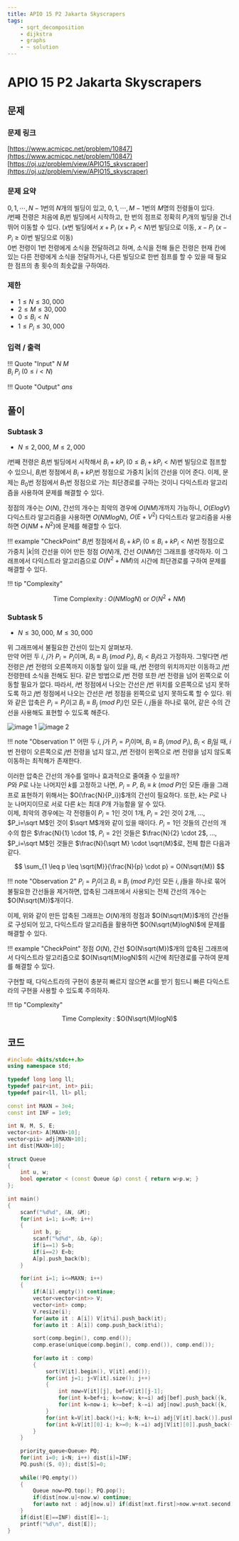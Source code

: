 ```yaml
---
title: APIO 15 P2 Jakarta Skyscrapers
tags:
    - sqrt_decomposition
    - dijkstra
    - graphs
    - ~ solution
---
```


# APIO 15 P2 Jakarta Skyscrapers

## 문제

### 문제 링크
[https://www.acmicpc.net/problem/10847](https://www.acmicpc.net/problem/10847)  
[https://oj.uz/problem/view/APIO15_skyscraper](https://oj.uz/problem/view/APIO15_skyscraper)

### 문제 요약
$0, 1, \cdots, N-1$번의 $N$개의 빌딩이 있고, $0, 1, \cdots, M-1$번의 $M$명의 전령들이 있다.  
$i$번째 전령은 처음에 $B_i$번 빌딩에서 시작하고, 한 번의 점프로 정확히 $P_i$개의 빌딩을 건너뛰어 이동할 수 있다.
($x$번 빌딩에서 $x+P_i$ $(x+P_i<N)$번 빌딩으로 이동, $x-P_i$ $(x-P_i \geq 0)$번 빌딩으로 이동)  
$0$번 전령이 $1$번 전령에게 소식을 전달하려고 하며, 소식을 전해 들은 전령은 현재 칸에 있는 다른 전령에게 소식을 전달하거나, 다른 빌딩으로 한번 점프를 할 수 있을 때 필요한 점프의 총 횟수의 최솟값을 구하여라.

### 제한
+ $1 \leq N \leq 30,000$  
+ $2 \leq M \leq 30,000$  
+ $0 \leq B_i < N$  
+ $1 \leq P_i \leq 30,000$

### 입력 / 출력
!!! Quote "Input"
    $N$ $M$  
    $B_i$ $P_i$ $(0 \leq i < N)$

!!! Quote "Output"
    $ans$

## 풀이

### Subtask 3

+ $N \leq 2,000$, $M \leq 2,000$

$i$번째 전령은 $B_i$번 빌딩에서 시작해서 $B_i+kP_i$ $(0 \leq B_i+kP_i < N)$번 빌딩으로 점프할 수 있으니, $B_i$번 정점에서 $B_i+kP_i$번 정점으로 가중치 $|k|$의 간선을 이어 준다.
이제, 문제는 $B_0$번 정점에서 $B_1$번 정점으로 가는 최단경로를 구하는 것이니 다익스트라 알고리즘을 사용하여 문제를 해결할 수 있다.

정점의 개수는 $O(N)$, 간선의 개수는 최악의 경우에 $O(NM)$개까지 가능하니, $O(ElogV)$ 다익스트라 알고리즘을 사용하면 $O(NMlogN)$, $O(E+V^2)$ 다익스트라 알고리즘을 사용하면 $O(NM+N^2)$에 문제를 해결할 수 있다.

!!! example "CheckPoint"
    $B_i$번 정점에서 $B_i+kP_i$ $(0 \leq B_i+kP_i < N)$번 정점으로 가중치 $|k|$의 간선을 이어 만든 정점 $O(N)$개, 간선 $O(NM)$인 그래프를 생각하자.
    이 그래프에서 다익스트라 알고리즘으로 $O(N^2+NM)$의 시간에 최단경로를 구하여 문제를 해결할 수 있다.

!!! tip "Complexity"
    <center>
    Time Complexity : $O(NMlogN)$ or $O(N^2+NM)$
    </center>


### Subtask 5

+ $N \leq 30,000$, $M \leq 30,000$

위 그래프에서 불필요한 간선이 있는지 살펴보자.  
만약 어떤 두 $i$, $j$가 $P_i=P_j$이며, $B_i \equiv B_j \ (mod \ P_i)$, $B_i < B_j$라고 가정하자.
그렇다면 $i$번 전령은 $j$번 전령의 오른쪽까지 이동할 일이 있을 때, $j$번 전령의 위치까지만 이동하고 $j$번 전령한테 소식을 전해도 된다.
같은 방법으로 $j$번 전령 또한 $i$번 전령을 넘어 왼쪽으로 이동할 필요가 없다.
따라서, $i$번 정점에서 나오는 간선은 $j$번 위치를 오른쪽으로 넘지 못하도록 하고 $j$번 정점에서 나오는 간선은 $i$번 정점을 왼쪽으로 넘지 못하도록 할 수 있다.
위와 같은 압축은 $P_i=P_j$이고 $B_i \equiv B_j \ (mod \ P_i)$인 모든 $i$, $j$들을 하나로 묶어, 같은 수의 간선을 사용해도 표현할 수 있도록 해준다.

![image 1](../P2%20Jakarta%20Skyscrapers/1.png)
![image 2](../P2%20Jakarta%20Skyscrapers/2.png)

!!! note "Observation 1"
    어떤 두 $i$, $j$가 $P_i=P_j$이며, $B_i \equiv B_j \ (mod \ P_i)$, $B_i < B_j$일 때, $i$번 전령이 오른쪽으로 $j$번 전령을 넘지 않고, $j$번 전령이 왼쪽으로 $i$번 전령을 넘지 않도록 이동하는 최적해가 존재한다.

이러한 압축은 간선의 개수를 얼마나 효과적으로 줄여줄 수 있을까?  
$P$와 $P$로 나눈 나머지인 $k$를 고정하고 나면, $P_i=P$, $B_i \equiv k \ (mod \ P)$인 모든 $i$들을 그래프로 표현하기 위해서는 $O(\frac{N}{P_i})$개의 간선이 필요하다.
또한, $k$는 $P$로 나눈 나머지이므로 서로 다른 $k$는 최대 $P$개 가능함을 알 수 있다.  
이제, 최악의 경우에는 각 전령들이 $P_i=1$인 것이 $1$개, $P_i=2$인 것이 $2$개, ..., $P_i=\sqrt M$인 것이 $\sqrt M$개와 같이 있을 때이다.
$P_i=1$인 것들의 간선의 개수의 합은 $\frac{N}{1} \cdot 1$, $P_i=2$인 것들은 $\frac{N}{2} \cdot 2$, ..., $P_i=\sqrt M$인 것들은 $\frac{N}{\sqrt M} \cdot \sqrt{M}$로, 전체 합은 다음과 같다.

$$
\sum_{1 \leq p \leq \sqrt{M}}{\frac{N}{p} \cdot p} = O(N\sqrt{M})
$$

!!! note "Observation 2"
    $P_i=P_j$이고 $B_i \equiv B_j \ (mod \ P_i)$인 모든 $i$, $j$들을 하나로 묶어 불필요한 간선들을 제거하면, 압축된 그래프에서 사용되는 전체 간선의 개수는 $O(N\sqrt{M})$개이다.

이제, 위와 같이 만든 압축된 그래프는 $O(N)$개의 정점과 $O(N\sqrt{M})$개의 간선들로 구성되어 있고, 다익스트라 알고리즘을 활용하면 $O(N\sqrt{M}logN)$에 문제를 해결할 수 있다.

!!! example "CheckPoint"
    정점 $O(N)$, 간선 $O(N\sqrt{M})$개의 압축된 그래프에서 다익스트라 알고리즘으로 $O(N\sqrt{M}logN)$의 시간에 최단경로를 구하여 문제를 해결할 수 있다.

구현할 때, 다익스트라의 구현이 충분히 빠르지 않으면 `AC`를 받기 힘드니 빠른 다익스트라의 구현을 사용할 수 있도록 주의하자.

!!! tip "Complexity"
    <center>
    Time Complexity : $O(N\sqrt{M}logN)$
    </center>

## 코드
``` cpp linenums="1"
#include <bits/stdc++.h>
using namespace std;
 
typedef long long ll;
typedef pair<int, int> pii;
typedef pair<ll, ll> pll;
 
const int MAXN = 3e4;
const int INF = 1e9;
 
int N, M, S, E;
vector<int> A[MAXN+10];
vector<pii> adj[MAXN+10];
int dist[MAXN+10];
 
struct Queue
{
    int u, w;
    bool operator < (const Queue &p) const { return w>p.w; }
};
 
int main()
{
    scanf("%d%d", &N, &M);
    for(int i=1; i<=M; i++)
    {
        int b, p;
        scanf("%d%d", &b, &p);
        if(i==1) S=b;
        if(i==2) E=b;
        A[p].push_back(b);
    }
 
    for(int i=1; i<=MAXN; i++)
    {
        if(A[i].empty()) continue;
        vector<vector<int>> V;
        vector<int> comp;
        V.resize(i);
        for(auto it : A[i]) V[it%i].push_back(it);
        for(auto it : A[i]) comp.push_back(it%i);
 
        sort(comp.begin(), comp.end());
        comp.erase(unique(comp.begin(), comp.end()), comp.end());
 
        for(auto it : comp)
        {
            sort(V[it].begin(), V[it].end());
            for(int j=1; j<V[it].size(); j++)
            {
                int now=V[it][j], bef=V[it][j-1];
                for(int k=bef+i; k<=now; k+=i) adj[bef].push_back({k, (k-bef)/i});
                for(int k=now-i; k>=bef; k-=i) adj[now].push_back({k, (now-k)/i});
            }
            for(int k=V[it].back()+i; k<N; k+=i) adj[V[it].back()].push_back({k, (k-V[it].back())/i});
            for(int k=V[it][0]-i; k>=0; k-=i) adj[V[it][0]].push_back({k, (V[it][0]-k)/i});
        }
    }
 
    priority_queue<Queue> PQ;
    for(int i=0; i<N; i++) dist[i]=INF;
    PQ.push({S, 0}); dist[S]=0;
 
    while(!PQ.empty())
    {
        Queue now=PQ.top(); PQ.pop();
        if(dist[now.u]<now.w) continue;
        for(auto nxt : adj[now.u]) if(dist[nxt.first]>now.w+nxt.second) PQ.push({nxt.first, now.w+nxt.second}), dist[nxt.first]=now.w+nxt.second;
    }
    if(dist[E]==INF) dist[E]=-1;
    printf("%d\n", dist[E]);
}
```